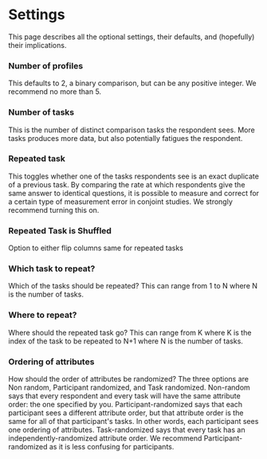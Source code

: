 # Settings

This page describes all the optional settings, their defaults, and (hopefully) their implications.

### Number of profiles

This defaults to 2, a binary comparison, but can be any positive integer. We recommend no more than 5.

### Number of tasks

This is the number of distinct comparison tasks the respondent sees. More tasks produces more data, but also potentially fatigues the respondent.

### Repeated task

This toggles whether one of the tasks respondents see is an exact duplicate of a previous task. By comparing the rate at which respondents give the same answer to identical questions, it is possible to measure and correct for a certain type of measurement error in conjoint studies. We strongly recommend turning this on.

### Repeated Task is Shuffled

Option to either flip columns same for repeated tasks

### Which task to repeat?
Which of the tasks should be repeated? This can range from 1 to N where N is the number of tasks.

### Where to repeat?
Where should the repeated task go? This can range from K where K is the index of the task to be repeated to N+1 where N is the number of tasks.

### Ordering of attributes
How should the order of attributes be randomized? The three options are Non random, Participant randomized, and Task randomized. Non-random says that every respondent and every task will have the same attribute order: the one specified by you. Participant-randomized says that each participant sees a different attribute order, but that attribute order is the same for all of that participant's tasks. In other words, each participant sees one ordering of attributes. Task-randomized says that every task has an independently-randomized attribute order. We recommend Participant-randomized as it is less confusing for participants.

